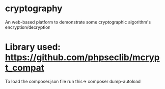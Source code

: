 # cryptography
An web-based platform to demonstrate some cryptographic algorithm's encryption/decryption





# Library used: https://github.com/phpseclib/mcrypt_compat

To load the composer.json file run this->   composer dump-autoload 
